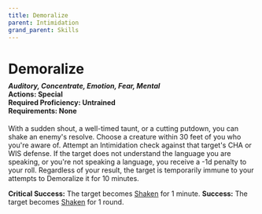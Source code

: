 ```yaml
---
title: Demoralize
parent: Intimidation
grand_parent: Skills
---
```


# Demoralize

<div style="margin-top:-10px;"></div>

#### *Auditory, Concentrate, Emotion, Fear, Mental*<br>**Actions:** Special<br>**Required Proficiency:** Untrained<br>**Requirements:** None
With a sudden shout, a well-timed taunt, or a cutting putdown, you can shake an enemy's resolve. Choose a creature within 30 feet of you who you're aware of. Attempt an Intimidation check against that target's CHA or WIS defense. If the target does not understand the language you are speaking, or you're not speaking a language, you receive a -1d penalty to your roll. Regardless of your result, the target is temporarily immune to your attempts to Demoralize it for 10 minutes.

**Critical Success:** The target becomes [Shaken](https://stormchaserroleplaying.com/stormchaserRPG/Conditions/Shaken/) for 1 minute.
**Success:** The target becomes [Shaken](https://stormchaserroleplaying.com/stormchaserRPG/Conditions/Shaken/) for 1 round.
